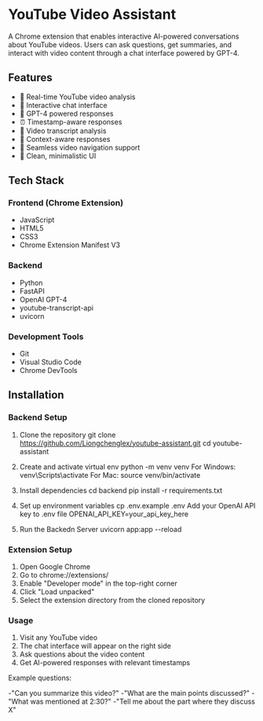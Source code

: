 # YouTube Video Assistant

A Chrome extension that enables interactive AI-powered conversations about YouTube videos. Users can ask questions, get summaries, and interact with video content through a chat interface powered by GPT-4.

## Features

- 🎥 Real-time YouTube video analysis
- 💬 Interactive chat interface
- 🤖 GPT-4 powered responses
- ⏰ Timestamp-aware responses
- 📝 Video transcript analysis
- 🎯 Context-aware responses
- 🔄 Seamless video navigation support
- 🎨 Clean, minimalistic UI

## Tech Stack

### Frontend (Chrome Extension)
- JavaScript 
- HTML5
- CSS3
- Chrome Extension Manifest V3

### Backend
- Python 
- FastAPI
- OpenAI GPT-4
- youtube-transcript-api
- uvicorn

### Development Tools
- Git
- Visual Studio Code
- Chrome DevTools

## Installation
### Backend Setup
1. Clone the repository
git clone https://github.com/Liongchenglex/youtube-assistant.git
cd youtube-assistant

2. Create and activate virtual env
python -m venv venv
For Windows: 
venv\Scripts\activate
For Mac:
source venv/bin/activate

3. Install dependencies
cd backend
pip install -r requirements.txt

4. Set up environment variables
cp .env.example .env
Add your OpenAI API key to .env file
OPENAI_API_KEY=your_api_key_here

5. Run the Backedn Server
uvicorn app:app --reload

### Extension Setup
1. Open Google Chrome
2. Go to chrome://extensions/
3. Enable "Developer mode" in the top-right corner
4. Click "Load unpacked"
5. Select the extension directory from the cloned repository

### Usage
1. Visit any YouTube video
2. The chat interface will appear on the right side
3. Ask questions about the video content
4. Get AI-powered responses with relevant timestamps

Example questions:

-"Can you summarize this video?"
-"What are the main points discussed?"
-"What was mentioned at 2:30?"
-"Tell me about the part where they discuss X"
